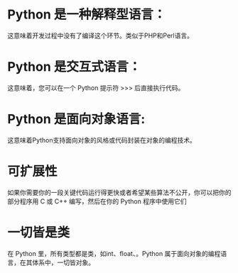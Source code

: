 # Python 是一种解释型语言： 

这意味着开发过程中没有了编译这个环节。类似于PHP和Perl语言。

# Python 是交互式语言： 

这意味着，您可以在一个 Python 提示符 >>> 后直接执行代码。

# Python 是面向对象语言: 

这意味着Python支持面向对象的风格或代码封装在对象的编程技术。

# 可扩展性 

如果你需要你的一段关键代码运行得更快或者希望某些算法不公开，你可以把你的部分程序用 C 或 C++ 编写，然后在你的 Python 程序中使用它们

# 一切皆是类
在 Python 里，所有类型都是类，如int、float、。Python 属于面向对象的编程语言，在其体系中，一切皆对象。